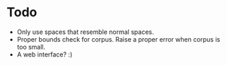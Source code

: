 # Todo

* Only use spaces that resemble normal spaces.
* Proper bounds check for corpus. Raise a proper error when corpus is too small.
* A web interface? :)